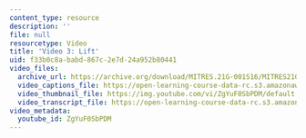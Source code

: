 ```yaml
---
content_type: resource
description: ''
file: null
resourcetype: Video
title: 'Video 3: Lift'
uid: f33b0c8a-babd-867c-2e7d-24a952b80441
video_files:
  archive_url: https://archive.org/download/MITRES.21G-001S16/MITRES21G_001S16_Lift_300k.mp4
  video_captions_file: https://open-learning-course-data-rc.s3.amazonaws.com/res-21g-001-the-user-friendly-classroom-fall-2020/bf30327ed20559ec8caae6a1d5559df6_ZgYuF0SbPDM.vtt
  video_thumbnail_file: https://img.youtube.com/vi/ZgYuF0SbPDM/default.jpg
  video_transcript_file: https://open-learning-course-data-rc.s3.amazonaws.com/res-21g-001-the-user-friendly-classroom-fall-2020/680c2776dcd6bb37b02a3cecd53d94d6_ZgYuF0SbPDM.pdf
video_metadata:
  youtube_id: ZgYuF0SbPDM
---
```

